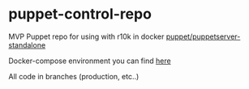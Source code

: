 # puppet-control-repo

MVP Puppet repo for using with r10k in docker [puppet/puppetserver-standalone](https://github.com/puppetlabs/puppetserver/tree/master/docker/puppetserver-standalone)

Docker-compose environment you can find [here](https://gist.github.com/g3rhard/88d75b341fcfd0d219a582f3e25db033)

All code in branches (production, etc..)
